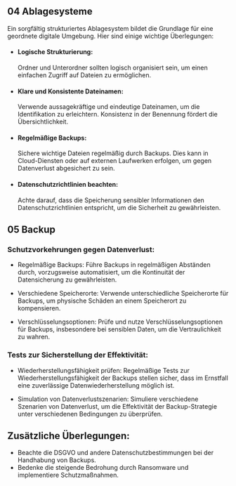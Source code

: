 ## 04 Ablagesysteme
Ein sorgfältig strukturiertes Ablagesystem bildet die Grundlage für eine geordnete digitale Umgebung. Hier sind einige wichtige Überlegungen:

- #### Logische Strukturierung:
  Ordner und Unterordner sollten logisch organisiert sein, um einen einfachen Zugriff auf Dateien zu ermöglichen.

- #### Klare und Konsistente Dateinamen:
  Verwende aussagekräftige und eindeutige Dateinamen, um die Identifikation zu erleichtern. Konsistenz in der Benennung fördert die Übersichtlichkeit.

- #### Regelmäßige Backups:
  Sichere wichtige Dateien regelmäßig durch Backups. Dies kann in Cloud-Diensten oder auf externen Laufwerken erfolgen, um gegen Datenverlust abgesichert zu sein.

- #### Datenschutzrichtlinien beachten:
  Achte darauf, dass die Speicherung sensibler Informationen den Datenschutzrichtlinien entspricht, um die Sicherheit zu gewährleisten.

## 05 Backup
### Schutzvorkehrungen gegen Datenverlust:
- Regelmäßige Backups: Führe Backups in regelmäßigen Abständen durch, vorzugsweise automatisiert, um die Kontinuität der Datensicherung zu gewährleisten.

- Verschiedene Speicherorte: Verwende unterschiedliche Speicherorte für Backups, um physische Schäden an einem Speicherort zu kompensieren.

- Verschlüsselungsoptionen: Prüfe und nutze Verschlüsselungsoptionen für Backups, insbesondere bei sensiblen Daten, um die Vertraulichkeit zu wahren.

### Tests zur Sicherstellung der Effektivität:
- Wiederherstellungsfähigkeit prüfen: Regelmäßige Tests zur Wiederherstellungsfähigkeit der Backups stellen sicher, dass im Ernstfall eine zuverlässige Datenwiederherstellung möglich ist.
  
- Simulation von Datenverlustszenarien: Simuliere verschiedene Szenarien von Datenverlust, um die Effektivität der Backup-Strategie unter verschiedenen Bedingungen zu überprüfen.
## Zusätzliche Überlegungen:
- Beachte die DSGVO und andere Datenschutzbestimmungen bei der Handhabung von Backups.
- Bedenke die steigende Bedrohung durch Ransomware und implementiere Schutzmaßnahmen.
